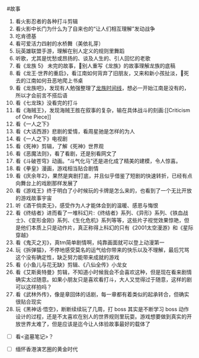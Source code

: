 #故事 
1. 看火影忍者的各种打斗剪辑
2. 看火影中长门为什么为了自来也的“让人们相互理解”发动战争
3. 吃肯德基
4. 看可爱活力四射的水桥舞（美依礼芽）
5. 玩英雄联盟手游，理解在别人定义的规则里舞蹈
6. 听歌，尤其是忧愁或昂扬的、谈及人生的、引人回忆的老歌
7. 看《龙族 5》 未完的故事，👀别人重写《龙族》的故事理解龙族的底稿
8. 看《龙王·世界的重启》，看江南如何背弃了旧朋友，又来和新小孩扯淡，👀死去的江南如何丑恶地爬上书桌
9. 看《龙族吧》，发现有人勉强整理了[龙族时间线](https://c.tieba.baidu.com/p/8318969476)，想必一开始江南是没有的，所以才会前言不搭后语
10. 看《七龙珠》没看完的打斗
11. 看《海贼王》，发现海贼王胜在叙事的复杂，输在具体战斗的刻画:[[Criticism of One Piece]]
12. 看《一人之下》
13. 看《大话西游》悲剧的爱情，看周星驰是怎样的为人
14. 看《一人之下》电视剧
15. 看《死神》剪辑，了解《死神》世界观
16. 看《恶魔法则》，看了看剧，还是别看网文了
17. 看《斗破苍穹》动画。“斗气化马”还是进化成了精美的建模，令人惊喜。
18. 看《拳皇》漫画，游戏相当贴合剧情
19. 看《庆余年2》，果然是爽剧打底，并且似乎借鉴了短剧的快速转折，已经有点向舞台上的戏剧那样发展了
20. 看《游戏王》终于明白了小时候玩的卡牌是怎么来的，也看到了一个无比开放的游戏故事宇宙
21. 听《酒干倘卖无》，感受作为人才能体会到的温暖、感恩与悔恨
22. 看《终结者》进而看了一堆科幻片:《终结者》系列、《异形》系列、《铁血战士》、《变形金刚》系列、《生化危机》系列等等，这些片子视觉效果惊艳，但是他们本质上只是动作片，真正称得上科幻的只有《2001太空漫游》和《星际穿越》
23. 看《鬼灭之刃》，真tm简单剧情啊，纯靠画面就可以登上动漫第一
24. 玩《拆弹猫》，不停地感受莫名的运气给你带来的快乐以及不理解，最后咒骂这个没有确定性，缺乏努力能带来成就的游戏
25. 看《小鱼儿与花无缺》剪辑、《八仙全传》小龙女
26. 看《艾斯奥特曼》剪辑，不知道小时候我会不会喜欢这种，但是现在看来剧情确实太过随意。如果小朋友只是喜欢看打斗，大人又觉得过于随意，这样的剧可以这样拍吗？
27. 看《武林外传》，像是章回体的话剧，每一章都有着类似的起承转合，但确实很贴合现实
28. 玩《黑神话·悟空》，断断续续玩了几周，打 boss 其实是不断学习 boss 动作设计的过程，还是不太喜欢在别人的世界规则里玩耍。游戏想要做到真实的开放世界太难了，但是应该是迄今让人体验故事最好的载体了
- [ ] 看<盗墓笔记>？
- [ ] 缅怀香港演艺圈的黄金时代


